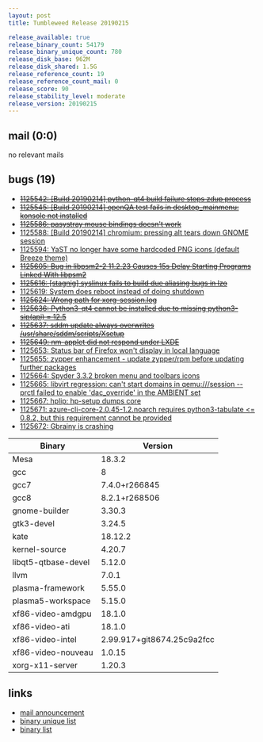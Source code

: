 ```yaml
---
layout: post
title: Tumbleweed Release 20190215

release_available: true
release_binary_count: 54179
release_binary_unique_count: 780
release_disk_base: 962M
release_disk_shared: 1.5G
release_reference_count: 19
release_reference_count_mail: 0
release_score: 90
release_stability_level: moderate
release_version: 20190215
---
```


## mail (0:0)

no relevant mails

## bugs (19)

<!--more-->

- ~~[1125542: \[Build 20190214\] python-qt4 build failure stops zdup process](https://bugzilla.opensuse.org/show_bug.cgi?id=1125542)~~
- ~~[1125545: \[Build 20190214\] openQA test fails in desktop_mainmenu: konsole not installed](https://bugzilla.opensuse.org/show_bug.cgi?id=1125545)~~
- ~~[1125586: pasystray mouse bindings doesn't work](https://bugzilla.opensuse.org/show_bug.cgi?id=1125586)~~
- [1125588: \[Build 20190214\] chromium: pressing alt tears down GNOME session](https://bugzilla.opensuse.org/show_bug.cgi?id=1125588)
- [1125594: YaST no longer have some hardcoded PNG icons (default Breeze theme)](https://bugzilla.opensuse.org/show_bug.cgi?id=1125594)
- ~~[1125605: Bug in libpsm2-2 11.2.23 Causes 15s Delay Starting Programs Linked With libpsm2](https://bugzilla.opensuse.org/show_bug.cgi?id=1125605)~~
- ~~[1125616: \[stagnig\] syslinux fails to build due aliasing bugs in lzo](https://bugzilla.opensuse.org/show_bug.cgi?id=1125616)~~
- [1125619: System does reboot instead of doing shutdown](https://bugzilla.opensuse.org/show_bug.cgi?id=1125619)
- ~~[1125624: Wrong path for xorg-session.log](https://bugzilla.opensuse.org/show_bug.cgi?id=1125624)~~
- ~~[1125636: Python3-qt4 cannot be installed due to missing python3-sip(api) = 12.5](https://bugzilla.opensuse.org/show_bug.cgi?id=1125636)~~
- ~~[1125637: sddm update always overwrites /usr/share/sddm/scripts/Xsetup](https://bugzilla.opensuse.org/show_bug.cgi?id=1125637)~~
- ~~[1125649: nm-applet did not respond under LXDE](https://bugzilla.opensuse.org/show_bug.cgi?id=1125649)~~
- [1125653: Status bar of Firefox won't display in local language](https://bugzilla.opensuse.org/show_bug.cgi?id=1125653)
- [1125655: zypper enhancement - update zypper/rpm before updating further packages](https://bugzilla.opensuse.org/show_bug.cgi?id=1125655)
- [1125664: Spyder 3.3.2 broken  menu and toolbars icons](https://bugzilla.opensuse.org/show_bug.cgi?id=1125664)
- [1125665: libvirt regression: can't start domains in qemu:///session -- prctl failed to enable 'dac_override' in the AMBIENT set](https://bugzilla.opensuse.org/show_bug.cgi?id=1125665)
- [1125667: hplip: hp-setup dumps core](https://bugzilla.opensuse.org/show_bug.cgi?id=1125667)
- [1125671: azure-cli-core-2.0.45-1.2.noarch requires python3-tabulate <= 0.8.2, but this requirement cannot be provided](https://bugzilla.opensuse.org/show_bug.cgi?id=1125671)
- [1125672: Gbrainy is crashing](https://bugzilla.opensuse.org/show_bug.cgi?id=1125672)

Binary | Version
--- | ---
Mesa | 18.3.2
gcc | 8
gcc7 | 7.4.0+r266845
gcc8 | 8.2.1+r268506
gnome-builder | 3.30.3
gtk3-devel | 3.24.5
kate | 18.12.2
kernel-source | 4.20.7
libqt5-qtbase-devel | 5.12.0
llvm | 7.0.1
plasma-framework | 5.55.0
plasma5-workspace | 5.15.0
xf86-video-amdgpu | 18.1.0
xf86-video-ati | 18.1.0
xf86-video-intel | 2.99.917+git8674.25c9a2fcc
xf86-video-nouveau | 1.0.15
xorg-x11-server | 1.20.3

## links

- [mail announcement](https://lists.opensuse.org/opensuse-factory/2019-02/msg00465.html)
- [binary unique list](http://download.tumbleweed.boombatower.com/20190215/rpm.unique.list)
- [binary list](http://download.tumbleweed.boombatower.com/20190215/rpm.list)
